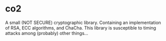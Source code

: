 # co2
A small (NOT SECURE) cryptographic library. Containing an implementation of RSA, ECC algorithms, and ChaCha.
This library is susceptible to timing attacks among (probably) other things...
